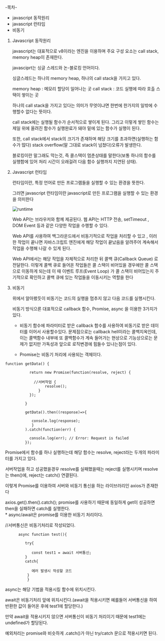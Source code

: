 -목차-

* javascript 동작원리
* javascript 런타임
* 비동기


1. Javascript 동작원리

   javascript는 대표적으로 v8이라는 엔진을 이용하며 주요 구성 요소는 call stack, memory heap이 존재한다.
  
   javasciprt는 싱글 스레드와 논-블로킹 언어이다.
  
  
   싱글스레드는 하나의 memory heap, 하나의 call stack을 가지고 있다.
  
   memory heap : 메모리 할당이 일어나는 곳
   call stack : 코드 실행에 따라 호출 스택이 쌓이는 곳
   
   하나의 call stack을 가지고 있다는 의미가 무엇이냐면 한번에 한가지의 일밖에 수행할수 없다는 뜻이다.
  
   call stack에는 실행될 함수가 순서적으로 쌓이게 된다. 그리고 이렇게 쌓인 함수는 제일 위에 올려진 함수가 실행완료가 돼야 밑에 있는 함수가 실행이 된다.
  
   또한, call stack에서 stack의 크기가 존재하며 해당 크기를 초과하면(실행하는 함수가 많다) stack overflow(말 그대로 stack이 넘쳤다)오류가 발생한다.
  
  
   블로킹이란 말그래도 막는것, 즉 콜스택이 멈춘상태를 말한다(보통 하나의 함수를 실행함에 있어 처리 시간이 오래걸려 다음 함수 실행까지 지연된 상태).
  
  
2. Javascript 런타임

    런타임이란, 특정 언어로 만든 프로그램들을 실행할 수 있는 환경을 뜻한다.
    
    그러면 javascript 런타임이란 javascript로 만든 프로그램을 실행할 수 있는 환경을 의미한다
    
    ![runtime](https://user-images.githubusercontent.com/36911316/113258960-8f1c9000-9307-11eb-8090-88965f1b738d.png)
    
    

    Web API는 브라우저와 함께 제공된다. 웹 API는 HTTP 전송, setTimeout , DOM Event 등과 같은 다양한 작업을 수행할 수 있다.
    
    Web API를 사용하여 백그라운드에서 비동기적으로 작업을 처리할 수 있고 , 이러한 작업이 끝나면
    자바스크립트 엔진에게 해당 작업이 끝났음을 알려주어 계속해서 작업을 수행해 나갈 수 있게 된다.
    
    Web API에서는 해당 작업을 자체적으로 처리한 뒤 콜백 큐(Callback Queue) 로 전달한다.
    이렇게 콜백 큐로 들어온 작업들은 콜 스택이 비어있을 경우에만 콜 스택으로 이동하게 되는데
    이 때 이벤트 루프(Event Loop) 가 콜 스택이 비어있는지 주기적으로 확인하고 콜백 큐에 있는 작업들을 이동시키는 역할을 한다
    
    
    
3. 비동기
    
    위에서 알아봤듯이 비동기는 코드의 실행을 멈추지 않고 다음 코드를 실행시킨다.
    
    비동기 방식으론 대표적으로 callback 함수, Promise, async 을 이용한 3가지가 있다.
    
    * 비동기 함수에 파라미터로 받은 callback 함수를 사용하여 비동기로 받은 데이터를 이어서 사용할수있다.
      문제점으로는 callback hell이라는 콜백지옥인데, 이는 콜백함수 내부에 또 콜백함수가 계속 들어가는 현상으로 기능상으로는 문제가 없지만
      가독성과 앞으로 로직변경에 힘들수 있나는점이 있다.
    
    * Promise는 비동기 처리에 사용되는 객체이다. 

````
function getData() {
        
           return new Promise(function(resolve, reject) {
           
             //서버작업 {
                  resolve();
               }
           });
           
         }
         
         getData().then((response)=>{
         
            console.log(response);
            }
         ).catch(function(err) {
         
           console.log(err); // Error: Request is failed
         });
````
Promise에서 함수를 하나 실행하는데 해당 함수는 resolve, reject라는 두개의 파라미터를 가지고 있다.
       
서버작업을 하고 성공했을경우 resolve를 실패했을때는 reject를 실행시키며 resolve는 then()에, reject는 catch() 연결된다.
       
이렇게 Promise를 이용하여 서버와 비동기 통신을 하는 라이브러리인 axios가 존재한다
       
axios.get().then().catch();
promise를 사용하기 때문에 동일하게 get이 성공하면 then을 실패하면 catch를 실행한다.       
    * async/await은 promise를 이용한 비동기 처리이다.
    
//서버통신은 비동기처리로 작성되었다.
      
````      
      async function test(){
      
         try{
         
            const test1 = await 서버통신;
         }
         catch{
         
            에러 발생시 작성할 코드
          }
          }
````
          
   async는 해당 기법을 적용시킬 함수에 위치시킨다.
       
await은 비동기처리 앞에 위치시킨다.(await을 적용시키면 예를들어 서버통신을 하여 반환한 값이 들어온 후에 test1에 할당한다.)
       
만약 await을 적용시키지 않으면 서버통신이 비동기 처리이기 때문에 test1에는 undefined가 할당된다.
       
예외처리는 promise와 비슷하게 .catch()가 아닌 try/catch 문으로 적용시키면 된다.
       
         
         
    
    
